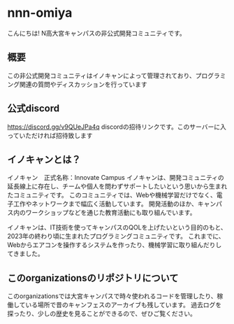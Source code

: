 # nnn-omiya

こんにちは! N高大宮キャンパスの非公式開発コミュニティです。

## 概要

この非公式開発コミュニティはイノキャンによって管理されており、プログラミング関連の質問やディスカッションを行っています

## 公式discord

https://discord.gg/v9QUeJPa4q 
discordの招待リンクです。このサーバーに入っていただければ招待致します

## イノキャンとは？

イノキャン　正式名称：Innovate Campus
イノキャンは、開発コミュニティの延長線上に存在し、チームや個人を問わずサポートしたいという思いから生まれたコミュニティです。
このコミュニティでは、Webや機械学習だけでなく、電子工作やネットワークまで幅広く活動しています。
開発活動のほか、キャンパス内のワークショップなどを通じた教育活動にも取り組んでいます。

イノキャンは、IT技術を使ってキャンパスのQOLを上げたいという目的のもと、2023年の終わり頃に生まれたプログラミングコミュニティです。
これまでに、Webからエアコンを操作するシステムを作ったり、機械学習に取り組んだりしてきました。

## このorganizationsのリポジトリについて

このorganizationsでは大宮キャンパスで時々使われるコードを管理したり、稼働している場所で昔のキャンフェスのアーカイブも残しています。
過去ログを探ったり、少しの歴史を見ることができるので、ぜひご覧ください。
